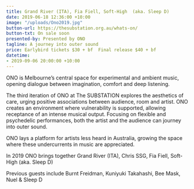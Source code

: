 ```yaml
---
title: Grand River (ITA), Fia Fiell, Soft-High  (aka. Sleep D)
date: 2019-06-18 12:36:00 +10:00
image: "/uploads/Ono2019.jpg"
button-url: https://thesubstation.org.au/whats-on/
button-txt: On sale soon
presented-by: Presented by ONO
tagline: A journey into outer sound
price: Earlybird tickets $30 + bf  Final release $40 + bf
datetime:
- 2019-09-06 20:00:00 +10:00
---
```


ONO is Melbourne’s central space for experimental and ambient music, opening dialogue between imagination, comfort and deep listening.

The third iteration of ONO at The SUBSTATION explores the aesthetics of care, urging positive associations between audience, room and artist. ONO creates an environment where vulnerability is supported, allowing receptance of an intense musical output. Focusing on flexible and psychedelic performances, both the artist and the audience can journey into outer sound. 

ONO lays a platform for artists less heard in Australia, growing the space where these undercurrents in music are appreciated. 

In 2019 ONO brings together Grand River (ITA), Chris SSG, Fia Fiell, Soft-High (aka. Sleep D)

Previous guests include Burnt Freidman, Kuniyuki Takahashi, Bee Mask, Nuel & Sleep D 
